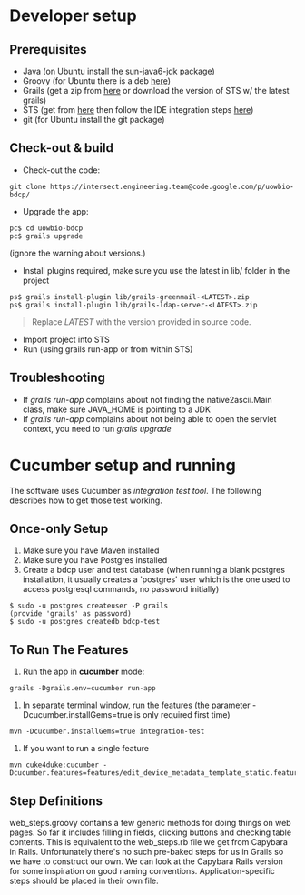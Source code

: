 # Developer setup #

## Prerequisites ##

  * Java (on Ubuntu install the sun-java6-jdk package)
  * Groovy (for Ubuntu there is a deb [here](http://groovy.codehaus.org/Download))
  * Grails (get a zip from [here](http://grails.org/Download) or download the version of STS w/ the latest grails)
  * STS (get from [here](http://www.springsource.com/downloads/sts) then follow the IDE integration steps [here](http://grails.org/STS+Integration))
  * git (for Ubuntu install the git package)

## Check-out & build ##

  * Check-out the code:
```
git clone https://intersect.engineering.team@code.google.com/p/uowbio-bdcp/
```
  * Upgrade the app:
```
pc$ cd uowbio-bdcp
pc$ grails upgrade
```
(ignore the warning about versions.)
  * Install plugins required, make sure you use the latest in lib/ folder in the project
```
ps$ grails install-plugin lib/grails-greenmail-<LATEST>.zip
ps$ grails install-plugin lib/grails-ldap-server-<LATEST>.zip
```
> Replace _LATEST_ with the version provided in source code.
  * Import project into STS
  * Run (using grails run-app or from within STS)

## Troubleshooting ##

  * If _grails run-app_ complains about not finding the native2ascii.Main class, make sure JAVA\_HOME is pointing to a JDK
  * If _grails run-app_ complains about not being able to open the servlet context, you need to run _grails upgrade_

# Cucumber setup and running #

The software uses Cucumber as _integration test tool_. The following describes how to get those test working.

## Once-only Setup ##

  1. Make sure you have Maven installed
  1. Make sure you have Postgres installed
  1. Create a bdcp user and test database (when running a blank postgres installation, it usually creates a 'postgres' user which is the one used to access postgresql commands, no password initially)

```
$ sudo -u postgres createuser -P grails
(provide 'grails' as password)
$ sudo -u postgres createdb bdcp-test
```

## To Run The Features ##

  1. Run the app in **cucumber** mode:
```
grails -Dgrails.env=cucumber run-app
```
  1. In separate terminal window, run the features (the parameter \-Dcucumber.installGems=true is only required first time)
```
mvn -Dcucumber.installGems=true integration-test
```
  1. If you want to run a single feature
```
mvn cuke4duke:cucumber -Dcucumber.features=features/edit_device_metadata_template_static.feature
```

## Step Definitions ##

web\_steps.groovy contains a few generic methods for doing things on web pages. So far it includes filling in fields, clicking buttons and checking table contents. This is equivalent to the web\_steps.rb file we get from Capybara in Rails. Unfortunately there's no such pre-baked steps for us in Grails so we have to construct our own. We can look at the Capybara Rails version for some inspiration on good naming conventions.  Application-specific steps should be placed in their own file.